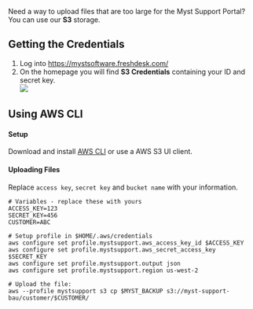 Need a way to upload files that are too large for the Myst Support Portal? You can use our **S3** storage.

## Getting the Credentials
1. Log into https://mystsoftware.freshdesk.com/
2. On the homepage you will find **S3 Credentials** containing your ID and secret key.
<br>![](/myst-management/img/uploading-large-files-01.png)

## Using AWS CLI

#### Setup
Download and install [AWS CLI](https://aws.amazon.com/cli/) or use a AWS S3 UI client.

#### Uploading Files
Replace `access key`, `secret key` and `bucket name` with your information.

```
# Variables - replace these with yours
ACCESS_KEY=123
SECRET_KEY=456
CUSTOMER=ABC

# Setup profile in $HOME/.aws/credentials
aws configure set profile.mystsupport.aws_access_key_id $ACCESS_KEY
aws configure set profile.mystsupport.aws_secret_access_key $SECRET_KEY
aws configure set profile.mystsupport.output json
aws configure set profile.mystsupport.region us-west-2

# Upload the file:
aws --profile mystsupport s3 cp $MYST_BACKUP s3://myst-support-bau/customer/$CUSTOMER/
```
